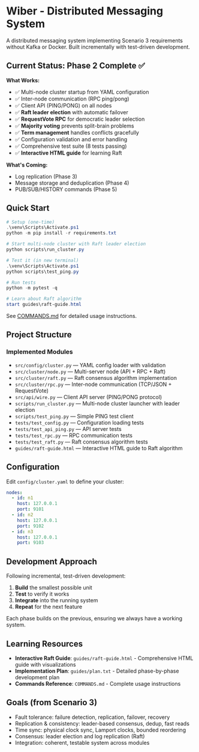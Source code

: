 # Wiber - Distributed Messaging System

A distributed messaging system implementing Scenario 3 requirements without Kafka or Docker. Built incrementally with test-driven development.

## Current Status: Phase 2 Complete ✅

**What Works:**
- ✅ Multi-node cluster startup from YAML configuration
- ✅ Inter-node communication (RPC ping/pong)
- ✅ Client API (PING/PONG) on all nodes
- ✅ **Raft leader election** with automatic failover
- ✅ **RequestVote RPC** for democratic leader selection
- ✅ **Majority voting** prevents split-brain problems
- ✅ **Term management** handles conflicts gracefully
- ✅ Configuration validation and error handling
- ✅ Comprehensive test suite (8 tests passing)
- ✅ **Interactive HTML guide** for learning Raft

**What's Coming:**
- Log replication (Phase 3)
- Message storage and deduplication (Phase 4)
- PUB/SUB/HISTORY commands (Phase 5)

## Quick Start

```powershell
# Setup (one-time)
.\venv\Scripts\Activate.ps1
python -m pip install -r requirements.txt

# Start multi-node cluster with Raft leader election
python scripts\run_cluster.py

# Test it (in new terminal)
.\venv\Scripts\Activate.ps1
python scripts\test_ping.py

# Run tests
python -m pytest -q

# Learn about Raft algorithm
start guides\raft-guide.html
```

See [COMMANDS.md](COMMANDS.md) for detailed usage instructions.

## Project Structure

### Implemented Modules
- `src/config/cluster.py` — YAML config loader with validation
- `src/cluster/node.py` — Multi-server node (API + RPC + Raft)
- `src/cluster/raft.py` — Raft consensus algorithm implementation
- `src/cluster/rpc.py` — Inter-node communication (TCP/JSON + RequestVote)
- `src/api/wire.py` — Client API server (PING/PONG protocol)
- `scripts/run_cluster.py` — Multi-node cluster launcher with leader election
- `scripts/test_ping.py` — Simple PING test client
- `tests/test_config.py` — Configuration loading tests
- `tests/test_api_ping.py` — API server tests
- `tests/test_rpc.py` — RPC communication tests
- `tests/test_raft.py` — Raft consensus algorithm tests
- `guides/raft-guide.html` — Interactive HTML guide to Raft algorithm

## Configuration

Edit `config/cluster.yaml` to define your cluster:
```yaml
nodes:
  - id: n1
    host: 127.0.0.1
    port: 9101
  - id: n2
    host: 127.0.0.1
    port: 9102
  - id: n3
    host: 127.0.0.1
    port: 9103
```

## Development Approach

Following incremental, test-driven development:
1. **Build** the smallest possible unit
2. **Test** to verify it works
3. **Integrate** into the running system
4. **Repeat** for the next feature

Each phase builds on the previous, ensuring we always have a working system.

## Learning Resources

- **Interactive Raft Guide**: `guides/raft-guide.html` - Comprehensive HTML guide with visualizations
- **Implementation Plan**: `guides/plan.txt` - Detailed phase-by-phase development plan
- **Commands Reference**: `COMMANDS.md` - Complete usage instructions

## Goals (from Scenario 3)
- Fault tolerance: failure detection, replication, failover, recovery
- Replication & consistency: leader-based consensus, dedup, fast reads
- Time sync: physical clock sync, Lamport clocks, bounded reordering
- Consensus: leader election and log replication (Raft)
- Integration: coherent, testable system across modules

